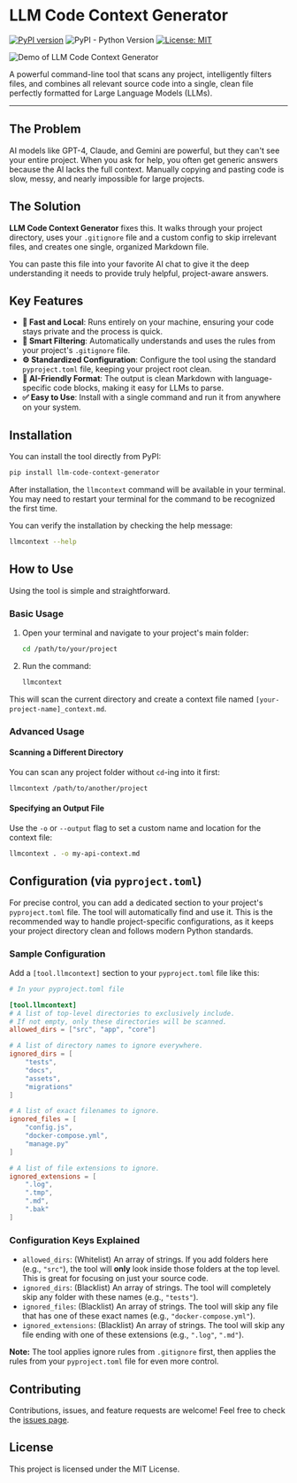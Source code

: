 # LLM Code Context Generator

[![PyPI version](https://badge.fury.io/py/llm-code-context-generator.svg)](https://badge.fury.io/py/llm-code-context-generator)
![PyPI - Python Version](https://img.shields.io/pypi/pyversions/llm-code-context-generator)
[![License: MIT](https://img.shields.io/github/license/masoudkaarimi/llm-code-context-generator.svg)](https://opensource.org/licenses/MIT)

![Demo of LLM Code Context Generator](https://raw.githubusercontent.com/masoudkaarimi/llm-code-context-generator/master/demo.gif)

A powerful command-line tool that scans any project, intelligently filters files, and combines all relevant source code into a single, clean file perfectly formatted for Large
Language Models (LLMs).

---

## The Problem

AI models like GPT-4, Claude, and Gemini are powerful, but they can't see your entire project. When you ask for help, you often get generic answers because the AI lacks the full
context. Manually copying and pasting code is slow, messy, and nearly impossible for large projects.

## The Solution

**LLM Code Context Generator** fixes this. It walks through your project directory, uses your `.gitignore` file and a custom config to skip irrelevant files, and creates one
single, organized Markdown file.

You can paste this file into your favorite AI chat to give it the deep understanding it needs to provide truly helpful, project-aware answers.

## Key Features

- **🚀 Fast and Local**: Runs entirely on your machine, ensuring your code stays private and the process is quick.
- **🧠 Smart Filtering**: Automatically understands and uses the rules from your project's `.gitignore` file.
- **⚙️ Standardized Configuration**: Configure the tool using the standard `pyproject.toml` file, keeping your project root clean.
- **🤖 AI-Friendly Format**: The output is clean Markdown with language-specific code blocks, making it easy for LLMs to parse.
- **✅ Easy to Use**: Install with a single command and run it from anywhere on your system.

## Installation

You can install the tool directly from PyPI:

```bash
pip install llm-code-context-generator
```

After installation, the `llmcontext` command will be available in your terminal. You may need to restart your terminal for the command to be recognized the first time.

You can verify the installation by checking the help message:

```bash
llmcontext --help
```

## How to Use

Using the tool is simple and straightforward.

### Basic Usage

1. Open your terminal and navigate to your project's main folder:
   ```bash
   cd /path/to/your/project
   ```
2. Run the command:
   ```bash
   llmcontext
   ```

This will scan the current directory and create a context file named `[your-project-name]_context.md`.

### Advanced Usage

#### Scanning a Different Directory

You can scan any project folder without `cd`-ing into it first:

```bash
llmcontext /path/to/another/project
```

#### Specifying an Output File

Use the `-o` or `--output` flag to set a custom name and location for the context file:

```bash
llmcontext . -o my-api-context.md
```

## Configuration (via `pyproject.toml`)

For precise control, you can add a dedicated section to your project's `pyproject.toml` file. The tool will automatically find and use it. This is the recommended way to handle
project-specific configurations, as it keeps your project directory clean and follows modern Python standards.

### Sample Configuration

Add a `[tool.llmcontext]` section to your `pyproject.toml` file like this:

```toml
# In your pyproject.toml file

[tool.llmcontext]
# A list of top-level directories to exclusively include.
# If not empty, only these directories will be scanned.
allowed_dirs = ["src", "app", "core"]

# A list of directory names to ignore everywhere.
ignored_dirs = [
    "tests",
    "docs",
    "assets",
    "migrations"
]

# A list of exact filenames to ignore.
ignored_files = [
    "config.js",
    "docker-compose.yml",
    "manage.py"
]

# A list of file extensions to ignore.
ignored_extensions = [
    ".log",
    ".tmp",
    ".md",
    ".bak"
]
```

### Configuration Keys Explained

- `allowed_dirs`: (Whitelist) An array of strings. If you add folders here (e.g., `"src"`), the tool will **only** look inside those folders at the top level. This is great for
  focusing on just your source code.
- `ignored_dirs`: (Blacklist) An array of strings. The tool will completely skip any folder with these names (e.g., `"tests"`).
- `ignored_files`: (Blacklist) An array of strings. The tool will skip any file that has one of these exact names (e.g., `"docker-compose.yml"`).
- `ignored_extensions`: (Blacklist) An array of strings. The tool will skip any file ending with one of these extensions (e.g., `".log"`, `".md"`).

**Note:** The tool applies ignore rules from `.gitignore` first, then applies the rules from your `pyproject.toml` file for even more control.

## Contributing

Contributions, issues, and feature requests are welcome! Feel free to check the [issues page](https://github.com/masoudkaarimi/llm-code-context-generator/issues).

## License

This project is licensed under the MIT License.